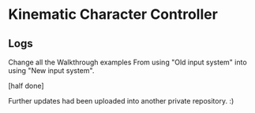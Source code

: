 # Kinematic Character Controller

## Logs

Change all the Walkthrough examples From using "Old input system" into using "New input system".

[half done]

Further updates had been uploaded into another private repository. :)
